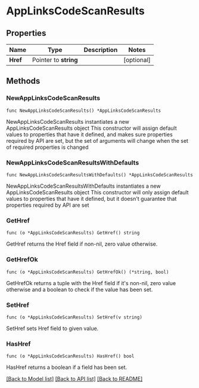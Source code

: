 # AppLinksCodeScanResults

## Properties

Name | Type | Description | Notes
------------ | ------------- | ------------- | -------------
**Href** | Pointer to **string** |  | [optional] 

## Methods

### NewAppLinksCodeScanResults

`func NewAppLinksCodeScanResults() *AppLinksCodeScanResults`

NewAppLinksCodeScanResults instantiates a new AppLinksCodeScanResults object
This constructor will assign default values to properties that have it defined,
and makes sure properties required by API are set, but the set of arguments
will change when the set of required properties is changed

### NewAppLinksCodeScanResultsWithDefaults

`func NewAppLinksCodeScanResultsWithDefaults() *AppLinksCodeScanResults`

NewAppLinksCodeScanResultsWithDefaults instantiates a new AppLinksCodeScanResults object
This constructor will only assign default values to properties that have it defined,
but it doesn't guarantee that properties required by API are set

### GetHref

`func (o *AppLinksCodeScanResults) GetHref() string`

GetHref returns the Href field if non-nil, zero value otherwise.

### GetHrefOk

`func (o *AppLinksCodeScanResults) GetHrefOk() (*string, bool)`

GetHrefOk returns a tuple with the Href field if it's non-nil, zero value otherwise
and a boolean to check if the value has been set.

### SetHref

`func (o *AppLinksCodeScanResults) SetHref(v string)`

SetHref sets Href field to given value.

### HasHref

`func (o *AppLinksCodeScanResults) HasHref() bool`

HasHref returns a boolean if a field has been set.


[[Back to Model list]](../README.md#documentation-for-models) [[Back to API list]](../README.md#documentation-for-api-endpoints) [[Back to README]](../README.md)


